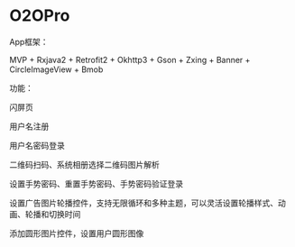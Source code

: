 # O2OPro

App框架：

MVP + Rxjava2 + Retrofit2 + Okhttp3 + Gson + Zxing + Banner + CircleImageView + Bmob






功能：

闪屏页

用户名注册

用户名密码登录

二维码扫码、系统相册选择二维码图片解析

设置手势密码、重置手势密码、手势密码验证登录

设置广告图片轮播控件，支持无限循环和多种主题，可以灵活设置轮播样式、动画、轮播和切换时间

添加圆形图片控件，设置用户圆形图像
